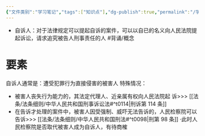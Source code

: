 ```yaml
---
{"文件类别":"学习笔记","tags":["知识点"],"dg-publish":true,"permalink":"/学习笔记/知识点cheese/自诉人/","dgPassFrontmatter":true}
---
```


- 自诉人：对于法律规定可以提起自诉的案件，可以以自已的名义向人民法院提起诉讼，请求追究被告人刑事责任的人 #背诵/概念 
# 要素
自诉人通常是：遭受犯罪行为直接侵害的被害人
特殊情况：
- 被害人丧失行为能力的，其法定代理人、近亲属有权向人民法院起
诉>>> [[法条/法条细则/中华人民共和国刑事诉讼法#^t0114\|刑诉第 114 条]]
- 在告诉才处理的案件中，被害人因受强制、威吓无法告诉的，人民检察院可以告诉>>> [[法条/法条细则/中华人民共和国刑法#^t0098\|刑第 98 条]]
·此时人民检察院是否取代被害人成为自诉人，有待商榷